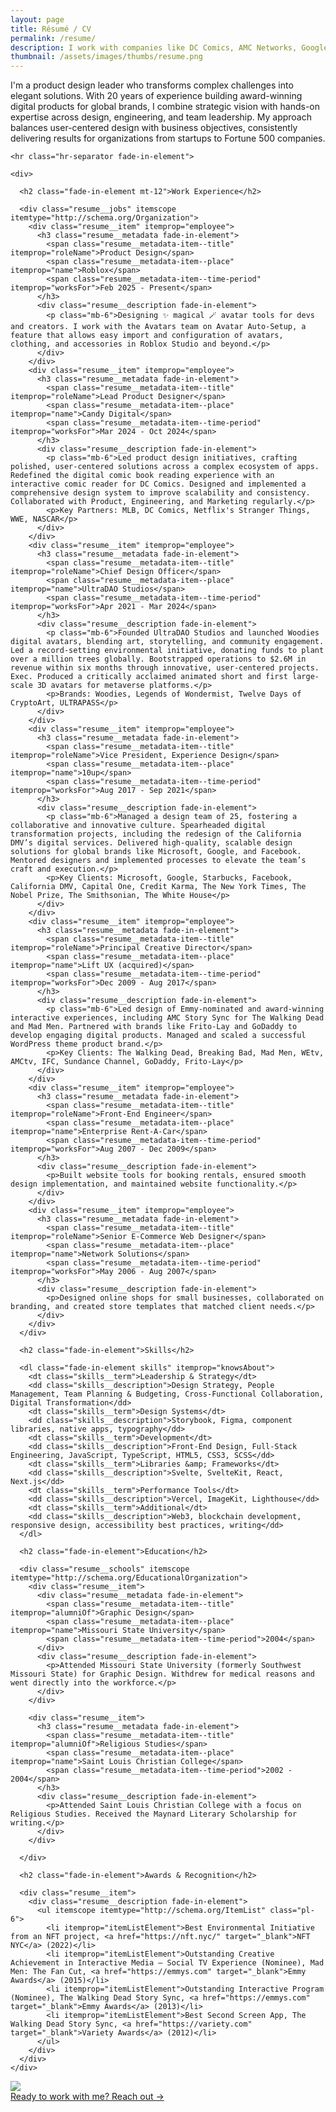 ```yaml
---
layout: page
title: Résumé / CV
permalink: /resume/
description: I work with companies like DC Comics, AMC Networks, Google, and even The California DMV to create award-winning digital products for millions of people around the world.
thumbnail: /assets/images/thumbs/resume.png
---
```


<div class="resume">
  <div itemscope itemtype="http://schema.org/Person">
    <p itemprop="description" class="fade-in-element sub-heading !mt-4">I'm a product design leader who transforms complex challenges into elegant solutions. With 20 years of experience building award-winning digital products for global brands, I combine strategic vision with hands-on expertise across design, engineering, and team leadership. My approach balances user-centered design with business objectives, consistently delivering results for organizations from startups to Fortune 500 companies.</p>
    
    <hr class="hr-separator fade-in-element">

    <div>

      <h2 class="fade-in-element mt-12">Work Experience</h2>

      <div class="resume__jobs" itemscope itemtype="http://schema.org/Organization">
        <div class="resume__item" itemprop="employee">
          <h3 class="resume__metadata fade-in-element">
            <span class="resume__metadata-item--title" itemprop="roleName">Product Design</span>
            <span class="resume__metadata-item--place" itemprop="name">Roblox</span>
            <span class="resume__metadata-item--time-period" itemprop="worksFor">Feb 2025 - Present</span>
          </h3>
          <div class="resume__description fade-in-element">
            <p class="mb-6">Designing ✨ magical 🪄 avatar tools for devs and creators. I work with the Avatars team on Avatar Auto-Setup, a feature that allows easy import and configuration of avatars, clothing, and accessories in Roblox Studio and beyond.</p>
          </div>
        </div>
        <div class="resume__item" itemprop="employee">
          <h3 class="resume__metadata fade-in-element">
            <span class="resume__metadata-item--title" itemprop="roleName">Lead Product Designer</span>
            <span class="resume__metadata-item--place" itemprop="name">Candy Digital</span>
            <span class="resume__metadata-item--time-period" itemprop="worksFor">Mar 2024 - Oct 2024</span>
          </h3>
          <div class="resume__description fade-in-element">
            <p class="mb-6">Led product design initiatives, crafting polished, user-centered solutions across a complex ecosystem of apps. Redefined the digital comic book reading experience with an interactive comic reader for DC Comics. Designed and implemented a comprehensive design system to improve scalability and consistency. Collaborated with Product, Engineering, and Marketing regularly.</p>
            <p>Key Partners: MLB, DC Comics, Netflix's Stranger Things, WWE, NASCAR</p>
          </div>
        </div>
        <div class="resume__item" itemprop="employee">
          <h3 class="resume__metadata fade-in-element">
            <span class="resume__metadata-item--title" itemprop="roleName">Chief Design Officer</span>
            <span class="resume__metadata-item--place" itemprop="name">UltraDAO Studios</span>
            <span class="resume__metadata-item--time-period" itemprop="worksFor">Apr 2021 - Mar 2024</span>
          </h3>
          <div class="resume__description fade-in-element">
            <p class="mb-6">Founded UltraDAO Studios and launched Woodies digital avatars, blending art, storytelling, and community engagement. Led a record-setting environmental initiative, donating funds to plant over a million trees globally. Bootstrapped operations to $2.6M in revenue within six months through innovative, user-centered projects. Exec. Produced a critically acclaimed animated short and first large-scale 3D avatars for metaverse platforms.</p>
            <p>Brands: Woodies, Legends of Wondermist, Twelve Days of CryptoArt, ULTRAPASS</p>
          </div>
        </div>
        <div class="resume__item" itemprop="employee">
          <h3 class="resume__metadata fade-in-element">
            <span class="resume__metadata-item--title" itemprop="roleName">Vice President, Experience Design</span>
            <span class="resume__metadata-item--place" itemprop="name">10up</span>
            <span class="resume__metadata-item--time-period" itemprop="worksFor">Aug 2017 - Sep 2021</span>
          </h3>
          <div class="resume__description fade-in-element">
            <p class="mb-6">Managed a design team of 25, fostering a collaborative and innovative culture. Spearheaded digital transformation projects, including the redesign of the California DMV’s digital services. Delivered high-quality, scalable design solutions for global brands like Microsoft, Google, and Facebook. Mentored designers and implemented processes to elevate the team’s craft and execution.</p>
            <p>Key Clients: Microsoft, Google, Starbucks, Facebook, California DMV, Capital One, Credit Karma, The New York Times, The Nobel Prize, The Smithsonian, The White House</p>
          </div>
        </div>
        <div class="resume__item" itemprop="employee">
          <h3 class="resume__metadata fade-in-element">
            <span class="resume__metadata-item--title" itemprop="roleName">Principal Creative Director</span>
            <span class="resume__metadata-item--place" itemprop="name">Lift UX (acquired)</span>
            <span class="resume__metadata-item--time-period" itemprop="worksFor">Dec 2009 - Aug 2017</span>
          </h3>
          <div class="resume__description fade-in-element">
            <p class="mb-6">Led design of Emmy-nominated and award-winning interactive experiences, including AMC Story Sync for The Walking Dead and Mad Men. Partnered with brands like Frito-Lay and GoDaddy to develop engaging digital products. Managed and scaled a successful WordPress theme product brand.</p>
            <p>Key Clients: The Walking Dead, Breaking Bad, Mad Men, WEtv, AMCtv, IFC, Sundance Channel, GoDaddy, Frito-Lay</p>
          </div>
        </div>
        <div class="resume__item" itemprop="employee">
          <h3 class="resume__metadata fade-in-element">
            <span class="resume__metadata-item--title" itemprop="roleName">Front-End Engineer</span>
            <span class="resume__metadata-item--place" itemprop="name">Enterprise Rent-A-Car</span>
            <span class="resume__metadata-item--time-period" itemprop="worksFor">Aug 2007 - Dec 2009</span>
          </h3>
          <div class="resume__description fade-in-element">
            <p>Built website tools for booking rentals, ensured smooth design implementation, and maintained website functionality.</p>
          </div>
        </div>
        <div class="resume__item" itemprop="employee">
          <h3 class="resume__metadata fade-in-element">
            <span class="resume__metadata-item--title" itemprop="roleName">Senior E-Commerce Web Designer</span>
            <span class="resume__metadata-item--place" itemprop="name">Network Solutions</span>
            <span class="resume__metadata-item--time-period" itemprop="worksFor">May 2006 - Aug 2007</span>
          </h3>
          <div class="resume__description fade-in-element">
            <p>Designed online shops for small businesses, collaborated on branding, and created store templates that matched client needs.</p>
          </div>
        </div>
      </div>

      <h2 class="fade-in-element">Skills</h2>

      <dl class="fade-in-element skills" itemprop="knowsAbout">
        <dt class="skills__term">Leadership & Strategy</dt>
        <dd class="skills__description">Design Strategy, People Management, Team Planning & Budgeting, Cross-Functional Collaboration, Digital Transformation</dd>
        <dt class="skills__term">Design Systems</dt>
        <dd class="skills__description">Storybook, Figma, component libraries, native apps, typography</dd>
        <dt class="skills__term">Development</dt>
        <dd class="skills__description">Front-End Design, Full-Stack Engineering, JavaScript, TypeScript, HTML5, CSS3, SCSS</dd>
        <dt class="skills__term">Libraries &amp; Frameworks</dt>
        <dd class="skills__description">Svelte, SvelteKit, React, Next.js</dd>
        <dt class="skills__term">Performance Tools</dt>
        <dd class="skills__description">Vercel, ImageKit, Lighthouse</dd>
        <dt class="skills__term">Additional</dt>
        <dd class="skills__description">Web3, blockchain development, responsive design, accessibility best practices, writing</dd>
      </dl>

      <h2 class="fade-in-element">Education</h2>

      <div class="resume__schools" itemscope itemtype="http://schema.org/EducationalOrganization">
        <div class="resume__item">
          <div class="resume__metadata fade-in-element">
            <span class="resume__metadata-item--title" itemprop="alumniOf">Graphic Design</span>
            <span class="resume__metadata-item--place" itemprop="name">Missouri State University</span>
            <span class="resume__metadata-item--time-period">2004</span>
          </div>
          <div class="resume__description fade-in-element">
            <p>Attended Missouri State University (formerly Southwest Missouri State) for Graphic Design. Withdrew for medical reasons and went directly into the workforce.</p>
          </div>
        </div>

        <div class="resume__item">
          <h3 class="resume__metadata fade-in-element">
            <span class="resume__metadata-item--title" itemprop="alumniOf">Religious Studies</span>
            <span class="resume__metadata-item--place" itemprop="name">Saint Louis Christian College</span>
            <span class="resume__metadata-item--time-period">2002 - 2004</span>
          </h3>
          <div class="resume__description fade-in-element">
            <p>Attended Saint Louis Christian College with a focus on Religious Studies. Received the Maynard Literary Scholarship for writing.</p>
          </div>
        </div>

      </div>

      <h2 class="fade-in-element">Awards & Recognition</h2>

      <div class="resume__item">
        <div class="resume__description fade-in-element">
          <ul itemscope itemtype="http://schema.org/ItemList" class="pl-6">
            <li itemprop="itemListElement">Best Environmental Initiative from an NFT project, <a href="https://nft.nyc/" target="_blank">NFT NYC</a> (2022)</li>
            <li itemprop="itemListElement">Outstanding Creative Achievement in Interactive Media – Social TV Experience (Nominee), Mad Men: The Fan Cut, <a href="https://emmys.com" target="_blank">Emmy Awards</a> (2015)</li>
            <li itemprop="itemListElement">Outstanding Interactive Program (Nominee), The Walking Dead Story Sync, <a href="https://emmys.com" target="_blank">Emmy Awards</a> (2013)</li>
            <li itemprop="itemListElement">Best Second Screen App, The Walking Dead Story Sync, <a href="https://variety.com" target="_blank">Variety Awards</a> (2012)</li>
          </ul>
        </div>
      </div>
    </div>

  </div>
  <a href="/contact" class="contact-card fade-in-element">
  <img class="contact-card__image" src="/assets/images/profile-photo.png" />
  <div class="contact-card__content">
    <span class="contact-card__text">Ready to work with me?</span>
    <span class="contact-card__link">
      <span>Reach out &rarr;</span>
    </span>
  </div>
</a>
</div>
